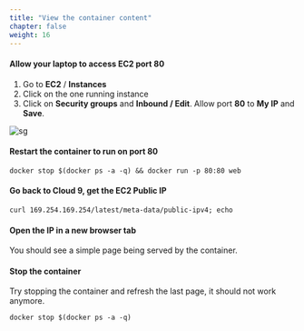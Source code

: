 ```yaml
---
title: "View the container content"
chapter: false
weight: 16
---
```


#### Allow your laptop to access EC2 port 80
1. Go to **EC2** / **Instances**
1. Click on the one running instance
1. Click on **Security groups** and **Inbound / Edit**. Allow port **80** to **My IP** and **Save**.

![sg](/images/sg-01.png)

#### Restart the container to run on port 80
```
docker stop $(docker ps -a -q) && docker run -p 80:80 web
```

#### Go back to Cloud 9, get the EC2 Public IP
```
curl 169.254.169.254/latest/meta-data/public-ipv4; echo
```

#### Open the IP in a new browser tab

You should see a simple page being served by the container.

#### Stop the container

Try stopping the container and refresh the last page, it should not work anymore.

```
docker stop $(docker ps -a -q)
```
